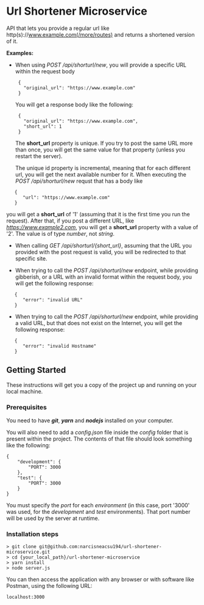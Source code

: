 # Url Shortener Microservice

API that lets you provide a regular url like http(s)://www.example.com(/more/routes) and returns a shortened version of it.

**Examples:**


* When using *POST /api/shorturl/new*, you 
will provide a specific URL within the request body
   ```
    {
      "original_url": "https://www.example.com"
    }

   ```
  You will get a response body like the following:

   ```
    {
      "original_url": "https://www.example.com",
      "short_url": 1
    }

   ```
  The **short_url** property is unique. If you try to post the same URL more than once, you will get the same value for that property (unless you restart the server).

  The unique id property is incremental, meaning that for each different url, you will get the next available number for it.
When executing the *POST /api/shorturl/new* requst that has a body like

 ```
    {
       "url": "https://www.example.com"
    }

 ```
 you will get a **short_url** of '1' (assuming that it is the first time you run the request). After that, if you post a different URL, like *https://www.example2.com*, you will get a **short_url** property with a value of '2'. The value is of type *number*, not *string*.

* When calling *GET /api/shorturl/{short_url}*, assuming that the URL you provided with the post request is valid, you will be redirected to that specific site.

* When trying to call the *POST /api/shorturl/new* endpoint, while providing gibberish, or a URL with an invalid format within the request body, you will get the following response: 

 ```
    {
       "error": "invalid URL"
    }

 ```
* When trying to call the *POST /api/shorturl/new* endpoint, while providing a valid URL, but that does not exist on the Internet, you will get the following response: 

 ```
    {
       "error": "invalid Hostname"
    }

 ```

## Getting Started

These instructions will get you a copy of the project up and running on your local machine.

### Prerequisites

You need to have ***git***, ***yarn*** and ***nodejs*** installed on your computer.

You will also need to add a *config.json* file inside the *config* folder that is present within the project. The contents of that file should look something like the following:

```
{
    "development": {
        "PORT": 3000
    },
    "test": {
        "PORT": 3000
    }
}

```
You must specify the *port* for each *environment* (in this case, port '3000' was used, for the *development* and *test* environments). That port number will be used by the server at runtime.

### Installation steps

```
> git clone git@github.com:narcisneacsu194/url-shortener-microservice.git
> cd {your_local_path}/url-shortener-microservice
> yarn install
> node server.js
```

You can then access the application with any browser or with software like Postman, using the following URL:

```
localhost:3000
```
